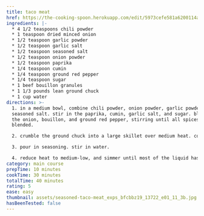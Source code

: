```yaml
---
title: taco meat
href: https://the-cooking-spoon.herokuapp.com/edit/5973cefe581a6200114ad667
ingredients: |-
  * 4 1/2 teaspoons chili powder  
  * 1 teaspoon dried minced onion 
  * 1/2 teaspoon garlic powder
  * 1/2 teaspoon garlic salt 
  * 1/2 teaspoon seasoned salt
  * 1/2 teaspoon onion powder 
  * 1/2 teaspoon paprika 
  * 1/4 teaspoon cumin 
  * 1/4 teaspoon ground red pepper 
  * 1/4 teaspoon sugar
  * 1 beef bouillon granules 
  * 1 1/3 pounds lean ground chuck 
  * 1 cup water
directions: >-
  1. in a medium bowl, combine chili powder, onion powder, garlic powder, and
  seasoned salt. stir in the paprika, cumin, garlic salt, and sugar. blend in
  the onion, bouillon, and ground red pepper, stirring until all spices are well
  blended. 

  2. crumble the ground chuck into a large skillet over medium heat. cook, stirring, until browned. 

  3. pour in seasoning. stir in water. 

  4. reduce heat to medium-low, and simmer until most of the liquid has cooked away, about 20 minutes.
category: main course
prepTime: 10 minutes
cookTime: 30 minutes
totalTime: 40 minutes
rating: 5
ease: easy
thumbnail: assets/seasoned-taco-meat_exps_bfcbbz19_13722_e01_11_3b.jpg
hasBeenTested: false
---
```

